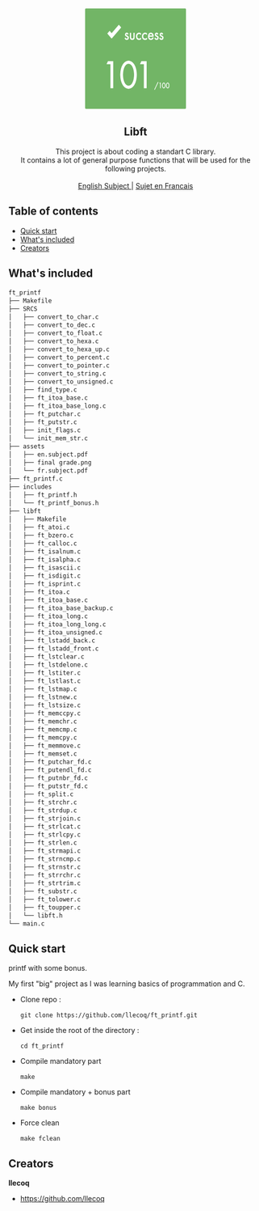 <p align="center">
  <a href="https://42lyon.fr/">
    <img src="https://github.com/llecoq/ft_printf/blob/master/assets/final%20grade.png" alt="ft_printf" width=200 height=200>
  </a>

  <h2 align="center">Libft</h2>

  <p align="center">
    This project is about coding a standart C library.
    <br>
    It contains a lot of general purpose functions that will be used for the following projects.
    <br>
    <br>
    <a href="https://github.com/llecoq/ft_printf/blob/master/assets/en.subject.pdf">English Subject </a>
    |
    <a href="https://github.com/llecoq/ft_printf/blob/master/assets/fr.subject.pdf"> Sujet en Francais</a>
  </p>
</p>


## Table of contents

- [Quick start](#quick-start)
- [What's included](#whats-included)
- [Creators](#creators)

## What's included

```
ft_printf
├── Makefile
├── SRCS
│   ├── convert_to_char.c
│   ├── convert_to_dec.c
│   ├── convert_to_float.c
│   ├── convert_to_hexa.c
│   ├── convert_to_hexa_up.c
│   ├── convert_to_percent.c
│   ├── convert_to_pointer.c
│   ├── convert_to_string.c
│   ├── convert_to_unsigned.c
│   ├── find_type.c
│   ├── ft_itoa_base.c
│   ├── ft_itoa_base_long.c
│   ├── ft_putchar.c
│   ├── ft_putstr.c
│   ├── init_flags.c
│   └── init_mem_str.c
├── assets
│   ├── en.subject.pdf
│   ├── final grade.png
│   └── fr.subject.pdf
├── ft_printf.c
├── includes
│   ├── ft_printf.h
│   └── ft_printf_bonus.h
├── libft
│   ├── Makefile
│   ├── ft_atoi.c
│   ├── ft_bzero.c
│   ├── ft_calloc.c
│   ├── ft_isalnum.c
│   ├── ft_isalpha.c
│   ├── ft_isascii.c
│   ├── ft_isdigit.c
│   ├── ft_isprint.c
│   ├── ft_itoa.c
│   ├── ft_itoa_base.c
│   ├── ft_itoa_base_backup.c
│   ├── ft_itoa_long.c
│   ├── ft_itoa_long_long.c
│   ├── ft_itoa_unsigned.c
│   ├── ft_lstadd_back.c
│   ├── ft_lstadd_front.c
│   ├── ft_lstclear.c
│   ├── ft_lstdelone.c
│   ├── ft_lstiter.c
│   ├── ft_lstlast.c
│   ├── ft_lstmap.c
│   ├── ft_lstnew.c
│   ├── ft_lstsize.c
│   ├── ft_memccpy.c
│   ├── ft_memchr.c
│   ├── ft_memcmp.c
│   ├── ft_memcpy.c
│   ├── ft_memmove.c
│   ├── ft_memset.c
│   ├── ft_putchar_fd.c
│   ├── ft_putendl_fd.c
│   ├── ft_putnbr_fd.c
│   ├── ft_putstr_fd.c
│   ├── ft_split.c
│   ├── ft_strchr.c
│   ├── ft_strdup.c
│   ├── ft_strjoin.c
│   ├── ft_strlcat.c
│   ├── ft_strlcpy.c
│   ├── ft_strlen.c
│   ├── ft_strmapi.c
│   ├── ft_strncmp.c
│   ├── ft_strnstr.c
│   ├── ft_strrchr.c
│   ├── ft_strtrim.c
│   ├── ft_substr.c
│   ├── ft_tolower.c
│   ├── ft_toupper.c
│   └── libft.h
└── main.c
```


## Quick start

printf with some bonus.

My first "big" project as I was learning basics of programmation and C.

- Clone repo :
    ```
    git clone https://github.com/llecoq/ft_printf.git
    ```
- Get inside the root of the directory :
    ```
    cd ft_printf
    ```
- Compile mandatory part
    ```
    make
    ```
- Compile mandatory + bonus part
    ```
    make bonus
    ```
- Force clean
    ```
    make fclean
    ```
## Creators

**llecoq**

- <https://github.com/llecoq>
